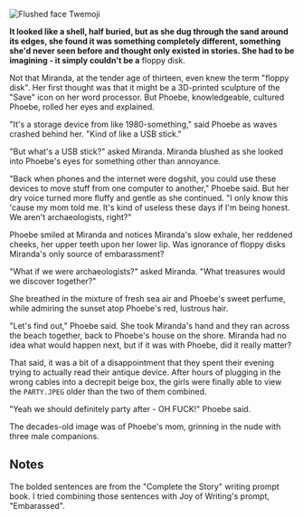 ![Flushed face Twemoji](/j-embarassed/attachments/thumbnail.svg)

**It looked like a shell, half buried, but as she dug through the sand around its edges, she found it was something completely different, something she'd never seen before and thought only existed in stories. She had to be imagining - it simply couldn't be a** floppy disk.

Not that Miranda, at the tender age of thirteen, even knew the term "floppy disk". Her first thought was that it might be a 3D-printed sculpture of the "Save" icon on her word processor. But Phoebe, knowledgeable, cultured Phoebe, rolled her eyes and explained.

"It's a storage device from like 1980-something," said Phoebe as waves crashed behind her. "Kind of like a USB stick."

"But what's a USB stick?" asked Miranda. Miranda blushed as she looked into Phoebe's eyes for something other than annoyance.

"Back when phones and the internet were dogshit, you could use these devices to move stuff from one computer to another," Phoebe said. But her dry voice turned more fluffy and gentle as she continued. "I only know this 'cause my mom told me. It's kind of useless these days if I'm being honest. We aren't archaeologists, right?"

Phoebe smiled at Miranda and notices Miranda's slow exhale, her reddened cheeks, her upper teeth upon her lower lip. Was ignorance of floppy disks Miranda's only source of embarassment?

"What if we were archaeologists?" asked Miranda. "What treasures would we discover together?"

She breathed in the mixture of fresh sea air and Phoebe's sweet perfume, while admiring the sunset atop Phoebe's red, lustrous hair.

"Let's find out," Phoebe said. She took Miranda's hand and they ran across the beach together, back to Phoebe's house on the shore. Miranda had no idea what would happen next, but if it was with Phoebe, did it really matter?

That said, it was a bit of a disappointment that they spent their evening trying to actually read their antique device. After hours of plugging in the wrong cables into a decrepit beige box, the girls were finally able to view the `PARTY.JPEG` older than the two of them combined.

"Yeah we should definitely party after - OH FUCK!" Phoebe said.

The decades-old image was of Phoebe's mom, grinning in the nude with three male companions.

## Notes

The bolded sentences are from the "Complete the Story" writing prompt book. I tried combining those sentences with Joy of Writing's prompt, "Embarassed".
